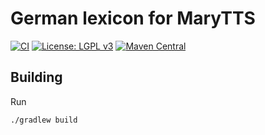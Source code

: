 German lexicon for MaryTTS
==========================

[![CI](https://github.com/marytts/marytts-lexicon-de/actions/workflows/main.yml/badge.svg)](https://github.com/marytts/marytts-lexicon-de/actions/workflows/main.yml)
[![License: LGPL v3](https://img.shields.io/badge/License-LGPL%20v3-blue.svg)](https://www.gnu.org/licenses/lgpl-3.0)
[![Maven Central](https://maven-badges.herokuapp.com/maven-central/de.dfki.mary/marytts-lexicon-de/badge.svg)](https://mvnrepository.com/artifact/de.dfki.mary/marytts-lexicon-de)

Building
--------

Run

    ./gradlew build
